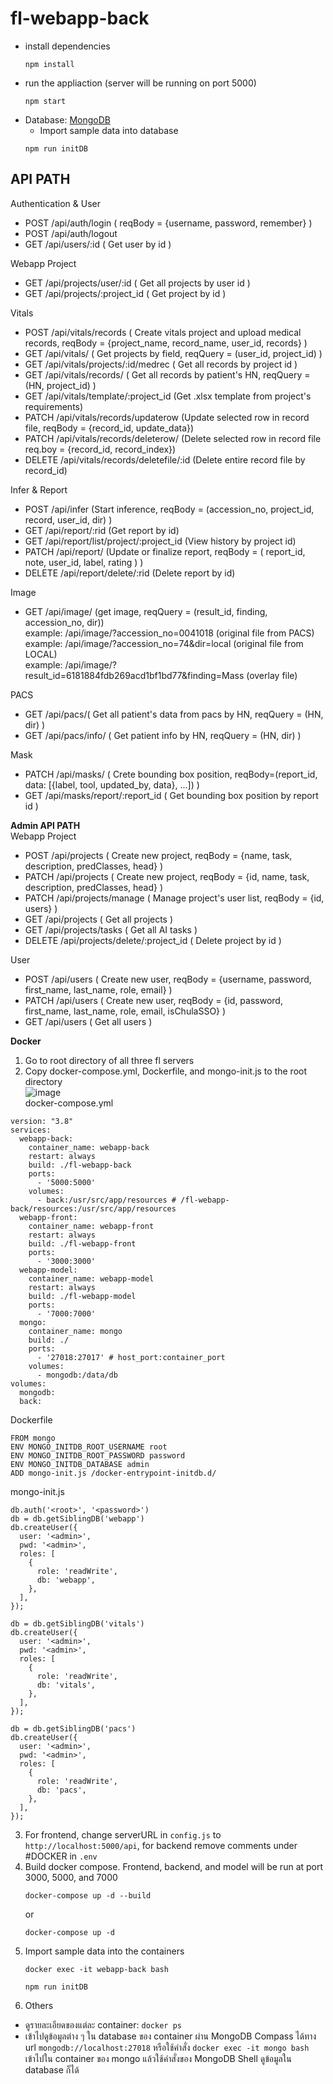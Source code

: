 # fl-webapp-back
- install dependencies
   ```
   npm install
   ```
- run the appliaction (server will be running on port 5000)
  ```
  npm start
  ```
- Database: [MongoDB](https://docs.mongodb.com/manual/installation/)
   - Import sample data into database
  ```
  npm run initDB
  ```

## API PATH
Authentication & User <br />
- POST /api/auth/login ( reqBody = {username, password, remember} )
- POST /api/auth/logout 
- GET /api/users/:id ( Get user by id )

Webapp Project
- GET /api/projects/user/:id ( Get all projects by user id )
- GET /api/projects/:project_id ( Get project by id )

Vitals
- POST /api/vitals/records ( Create vitals project and upload medical records, reqBody = {project_name, record_name, user_id, records} )
- GET /api/vitals/ ( Get projects by field, reqQuery = (user_id, project_id) )
- GET /api/vitals/projects/:id/medrec ( Get all records by project id )
- GET /api/vitals/records/ ( Get all records by patient's HN, reqQuery = (HN, project_id) )
- GET /api/vitals/template/:project_id (Get .xlsx template from project's requirements)
- PATCH /api/vitals/records/updaterow (Update selected row in record file, reqBody = {record_id, update_data})
- PATCH /api/vitals/records/deleterow/ (Delete selected row in record file req.boy = {record_id, record_index}) 
- DELETE /api/vitals/records/deletefile/:id (Delete entire record file by record_id) 

Infer & Report
- POST /api/infer (Start inference, reqBody = (accession_no, project_id, record, user_id, dir) )
- GET /api/report/:rid (Get report by id)
- GET /api/report/list/project/:project_id (View history by project id)
- PATCH /api/report/ (Update or finalize report, reqBody = ( report_id, note, user_id, label, rating ) )
- DELETE /api/report/delete/:rid (Delete report by id)

Image
- GET /api/image/ (get image, reqQuery = (result_id, finding, accession_no, dir)) <br />
  example: /api/image/?accession_no=0041018 (original file from PACS) <br />
  example: /api/image/?accession_no=74&dir=local (original file from LOCAL) <br />
  example: /api/image/?result_id=6181884fdb269acd1bf1bd77&finding=Mass (overlay file)

PACS
- GET /api/pacs/( Get all patient's data from pacs by HN, reqQuery = (HN, dir) )
- GET /api/pacs/info/ ( Get patient info by HN, reqQuery = (HN, dir) )

Mask
- PATCH /api/masks/ ( Crete bounding box position, reqBody=(report_id, data: [{label, tool, updated_by, data}, ...]) )
- GET /api/masks/report/:report_id ( Get bounding box position by report id )

**Admin API PATH** <br />
Webapp Project
- POST /api/projects ( Create new project, reqBody = {name, task, description, predClasses, head} )
- PATCH /api/projects ( Create new project, reqBody = {id, name, task, description, predClasses, head} )
- PATCH /api/projects/manage ( Manage project's user list, reqBody = {id, users} )
- GET /api/projects ( Get all projects )
- GET /api/projects/tasks ( Get all AI tasks )
- DELETE /api/projects/delete/:project_id ( Delete project by id )
 
User
- POST /api/users ( Create new user, reqBody = {username, password, first_name, last_name, role, email} )
- PATCH /api/users ( Create new user, reqBody = {id, password, first_name, last_name, role, email, isChulaSSO} )
- GET /api/users ( Get all users )


**Docker** <br />
1. Go to root directory of all three fl servers
2. Copy docker-compose.yml, Dockerfile, and mongo-init.js to the root directory <br />
![image](https://user-images.githubusercontent.com/47110972/148223267-2b95e1ec-f038-41d2-b8d2-13ee7e23c6b5.png) <br />
  docker-compose.yml
  ```
  version: "3.8"
  services:
    webapp-back:
      container_name: webapp-back
      restart: always
      build: ./fl-webapp-back
      ports:
        - '5000:5000'
      volumes:
        - back:/usr/src/app/resources # /fl-webapp-back/resources:/usr/src/app/resources
    webapp-front:
      container_name: webapp-front
      restart: always
      build: ./fl-webapp-front
      ports:
        - '3000:3000'
    webapp-model:
      container_name: webapp-model
      restart: always
      build: ./fl-webapp-model
      ports:
        - '7000:7000'
    mongo:
      container_name: mongo
      build: ./
      ports:
        - '27018:27017' # host_port:container_port
      volumes:
        - mongodb:/data/db
  volumes:
    mongodb:
    back:
  ```
  Dockerfile
  ```
  FROM mongo
  ENV MONGO_INITDB_ROOT_USERNAME root
  ENV MONGO_INITDB_ROOT_PASSWORD password
  ENV MONGO_INITDB_DATABASE admin
  ADD mongo-init.js /docker-entrypoint-initdb.d/
  ```
  mongo-init.js
  ```
  db.auth('<root>', '<password>')
  db = db.getSiblingDB('webapp')
  db.createUser({
    user: '<admin>',
    pwd: '<admin>',
    roles: [
      {
        role: 'readWrite',
        db: 'webapp',
      },
    ],
  });

  db = db.getSiblingDB('vitals')
  db.createUser({
    user: '<admin>',
    pwd: '<admin>',
    roles: [
      {
        role: 'readWrite',
        db: 'vitals',
      },
    ],
  });

  db = db.getSiblingDB('pacs')
  db.createUser({
    user: '<admin>',
    pwd: '<admin>',
    roles: [
      {
        role: 'readWrite',
        db: 'pacs',
      },
    ],
  });
  ```
3. For frontend, change serverURL in `config.js` to `http://localhost:5000/api`, for backend remove comments under #DOCKER in `.env`
3. Build docker compose. Frontend, backend, and model will be run at port 3000, 5000, and 7000
   ```
   docker-compose up -d --build
   ```
   or
   ```
   docker-compose up -d
   ```
4. Import sample data into the containers
   ```
   docker exec -it webapp-back bash
   ```
   ```
   npm run initDB
   ```
5. Others
- ดูรายละเอียดของแต่ละ container: `docker ps`
- เข้าไปดูข้อมูลต่าง ๆ ใน database ของ container ผ่าน MongoDB Compass ได้ทาง url `mongodb://localhost:27018` หรือใช้คำสั่ง `docker exec -it mongo bash` เข้าไปใน container ของ mongo แล้วใช้คำสั่งของ MongoDB Shell ดูข้อมูลใน database ก็ได้
